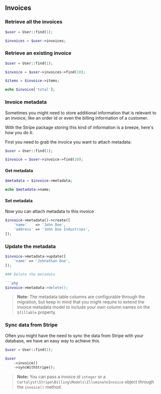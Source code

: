 ## Invoices

### Retrieve all the invoices

```php
$user = User::find(1);

$invoices = $user->invoices;
```

### Retrieve an existing invoice

```php
$user = User::find(1);

$invoice = $user->invoices->find(10);

$items = $invoice->items;

echo $invoice['total'];
```

### Invoice metadata

Sometimes you might need to store additional information that is relevant to an invoice, like an order id or even the billing information of a customer.

With the Stripe package storing this kind of information is a breeze, here's how you do it:

First you need to grab the invoice you want to attach metadata:

```php
$user = User::find(1);

$invoice = $user->invoice->find(10);
```

#### Get metadata

```php
$metadata = $invoice->metadata;

echo $metadata->name;
```

#### Set metadata

Now you can attach metadata to this invoice

```php
$invoice->metadata()->create([
	'name'    => 'John Doe',
	'address' => 'John Doe Industries',
]);
```

### Update the metadata

```php
$invoice->metadata->update([
	'name' => 'Johnathan Doe',
]);

### Delete the metadata

```php
$invoice->metadata->delete();
```

> **Note:** The metadata table columns are configurable through the migration, but keep in mind that you might require to extend the invoice metadata model to include your own column names on the `$fillable` property.

### Sync data from Stripe

Often you might have the need to sync the data from Stripe with your database, we have an easy way to achieve this.

```php
$user = User::find(1);

$user
	->invoice()
	->syncWithStripe();
```

> **Note:** You can pass a invoice id `integer` or a `Cartalyst\Stripe\Billing\Models\IlluminateInvoice` object through the `invoice()` method.
